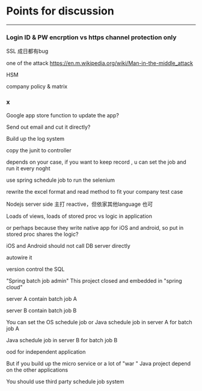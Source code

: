 # Points for discussion
---

### Login ID & PW encrption vs https channel protection only
SSL 成日都有bug

one of the attack
https://en.m.wikipedia.org/wiki/Man-in-the-middle_attack

HSM

company policy & matrix



### x

Google app store function to update the app?

Send out email and cut it directly?

Build up the log system


copy the junit to controller

depends on your case, if you want to keep record , u can set the job and run it every noght

use spring schedule job to run the selenium

rewrite the excel format and read method to fit your company test case

Nodejs server side 主打 reactive，但依家其他language 也可


Loads of views, loads of stored proc
vs logic in application


or perhaps because they write native app for iOS and android, so put in stored proc shares the logic?

iOS and Android should not call DB server directly

autowire it

version control the SQL


"Spring batch job admin" This project closed and embedded in "spring cloud"

server A contain batch job A

server B contain batch job B

You can set the OS schedule job or Java schedule job in server A for batch job A

Java schedule job in server B for batch job B

ood for  independent application

But if you build up the micro service or a lot of "war " Java project depend on the other applications

You should use third party schedule job system

